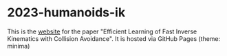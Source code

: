# 2023-humanoids-ik

This is the [website](https://dlr-alr.github.io/2023-humanoids-ik) for the paper "Efficient Learning of Fast Inverse Kinematics with Collision Avoidance".
It is hosted via GitHub Pages (theme: minima)
